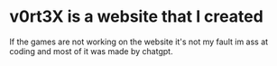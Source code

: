 # v0rt3X is a website that I created
If the games are not working on the 
website it's not my fault im ass at coding
and most of it was made by chatgpt.
